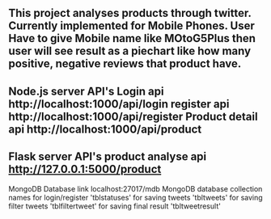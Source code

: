 This project analyses products through twitter. 
Currently implemented for Mobile Phones. 
User Have to give Mobile name like MOtoG5Plus then user will see result as a piechart like how many positive, negative reviews that product have.
--------------------------------------------------------
Node.js server API's
Login api           http://localhost:1000/api/login
register api        http://localhost:1000/api/register
Product detail api  http://localhost:1000/api/product
--------------------------------------------------------
Flask server API's 
product analyse api http://127.0.0.1:5000/product
--------------------------------------------------------
MongoDB Database link localhost:27017/mdb
MongoDB database collection names
for login/register  'tblstatuses'
for saving tweets   'tbltweets'
for saving filter tweets 'tblfiltertweet'
for saving final result  'tbltweetresult'
